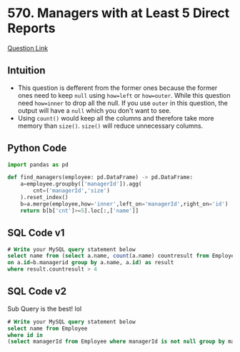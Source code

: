 # 570. Managers with at Least 5 Direct Reports
[Question Link](https://leetcode.com/problems/managers-with-at-least-5-direct-reports/)
## Intuition
- This question is defferent from the former ones because the former ones need to keep `null` using `how=left` or `how=outer`. While this question need `how=inner` to drop all the null.
If you use `outer` in this question, the output will have a `null` which you don't want to see.
- Using `count()` would keep all the columns and therefore take more memory than `size()`.
`size()` will reduce unnecessary columns.

## Python Code
```python
import pandas as pd

def find_managers(employee: pd.DataFrame) -> pd.DataFrame:
    a=employee.groupby(['managerId']).agg(
        cnt=('managerId','size')
    ).reset_index()
    b=a.merge(employee,how='inner',left_on='managerId',right_on='id')
    return b[b['cnt']>=5].loc[:,['name']]
```
## SQL Code v1
```sql
# Write your MySQL query statement below
select name from (select a.name, count(a.name) countresult from Employee a join Employee b
on a.id=b.managerid group by a.name, a.id) as result
where result.countresult > 4
```
## SQL Code v2
Sub Query is the best! lol
```sql
# Write your MySQL query statement below
select name from Employee
where id in
(select managerId from Employee where managerId is not null group by managerId having count(*) >= 5)
```
